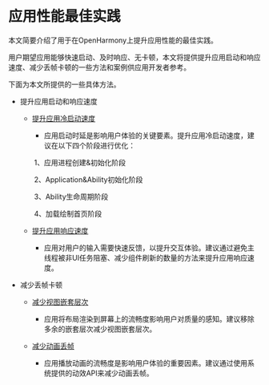 # **应用性能最佳实践**

本文简要介绍了用于在OpenHarmony上提升应用性能的最佳实践。

用户期望应用能够快速启动、及时响应、无卡顿，本文将提供提升应用启动和响应速度、减少丢帧卡顿的一些方法和案例供应用开发者参考。

下面为本文所提供的一些具体方法。

- 提升应用启动和响应速度

  - [提升应用冷启动速度](http://gitee.com/sqsyqqy/docs/blob/master/zh-cn/application-dev/performance/improve-application-startup-and-response/improve-application-cold-start-speed.md)

    -  应用启动时延是影响用户体验的关键要素。提升应用冷启动速度，建议在以下四个阶段进行优化：

      ​	1、应用进程创建&初始化阶段

      ​	2、Application&Ability初始化阶段

      ​	3、Ability生命周期阶段

      ​	4、加载绘制首页阶段

  - [提升应用响应速度](http://gitee.com/sqsyqqy/docs/blob/master/zh-cn/application-dev/performance/improve-application-startup-and-response/improve-application-response.md)

    - 应用对用户的输入需要快速反馈，以提升交互体验。建议通过避免主线程被非UI任务阻塞、减少组件刷新的数量的方法来提升应用响应速度。

- 减少丢帧卡顿

  - [减少视图嵌套层次](http://gitee.com/sqsyqqy/docs/blob/master/zh-cn/application-dev/performance/reduce-frame-loss-and-frame-freezing/reduce-view-nesting-levels.md)

    - 应用将布局渲染到屏幕上的流畅度影响用户对质量的感知。建议移除多余的嵌套层次减少视图嵌套层次。

  - [减少动画丢帧](http://https://gitee.com/sqsyqqy/docs/blob/master/zh-cn/application-dev/performance/reduce-frame-loss-and-frame-freezing/reduce-animation-frame-loss.md)
  
    -  应用播放动画的流畅度是影响用户体验的重要因素。建议通过使用系统提供的动效API来减少动画丢帧。
